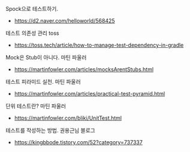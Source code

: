 Spock으로 테스트하기.
- https://d2.naver.com/helloworld/568425

테스트 의존성 관리 toss
- https://toss.tech/article/how-to-manage-test-dependency-in-gradle

Mock은 Stub이 아니다. 마틴 파울러
- https://martinfowler.com/articles/mocksArentStubs.html

테스트 피라미드 실천. 마틴 파울러
- https://martinfowler.com/articles/practical-test-pyramid.html

단위 테스트란? 마틴 파울러
- https://martinfowler.com/bliki/UnitTest.html

테스트를 작성하는 방법. 권용근님 블로그
- https://kingbbode.tistory.com/52?category=737337
